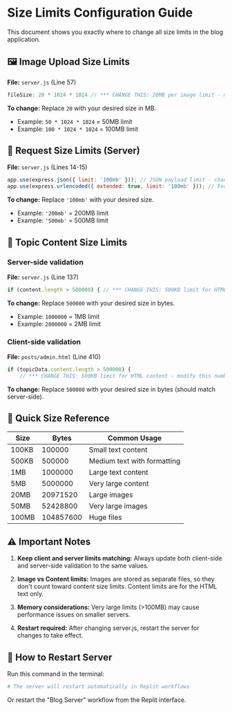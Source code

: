 # Size Limits Configuration Guide

This document shows you exactly where to change all size limits in the blog application.

## 🖼️ Image Upload Size Limits

**File:** `server.js` (Line 57)
```javascript
fileSize: 20 * 1024 * 1024 // *** CHANGE THIS: 20MB per image limit - modify number before * 1024 * 1024 ***
```
**To change:** Replace `20` with your desired size in MB.
- Example: `50 * 1024 * 1024` = 50MB limit
- Example: `100 * 1024 * 1024` = 100MB limit

## 📄 Request Size Limits (Server)

**File:** `server.js` (Lines 14-15)
```javascript
app.use(express.json({ limit: '100mb' })); // JSON payload limit - change '100mb' to increase
app.use(express.urlencoded({ extended: true, limit: '100mb' })); // Form data limit - change '100mb' to increase
```
**To change:** Replace `'100mb'` with your desired size.
- Example: `'200mb'` = 200MB limit
- Example: `'500mb'` = 500MB limit

## 📝 Topic Content Size Limits

### Server-side validation
**File:** `server.js` (Line 137)
```javascript
if (content.length > 500000) { // *** CHANGE THIS: 500KB limit for HTML content - modify this number ***
```
**To change:** Replace `500000` with your desired size in bytes.
- Example: `1000000` = 1MB limit
- Example: `2000000` = 2MB limit

### Client-side validation  
**File:** `posts/admin.html` (Line 410)
```javascript
if (topicData.content.length > 500000) {
    // *** CHANGE THIS: 500KB limit for HTML content - modify this number ***
```
**To change:** Replace `500000` with your desired size in bytes (should match server-side).

## 🎯 Quick Size Reference

| Size | Bytes | Common Usage |
|------|-------|--------------|
| 100KB | 100000 | Small text content |
| 500KB | 500000 | Medium text with formatting |
| 1MB | 1000000 | Large text content |
| 5MB | 5000000 | Very large content |
| 20MB | 20971520 | Large images |
| 50MB | 52428800 | Very large images |
| 100MB | 104857600 | Huge files |

## ⚠️ Important Notes

1. **Keep client and server limits matching:** Always update both client-side and server-side validation to the same values.

2. **Image vs Content limits:** Images are stored as separate files, so they don't count toward content size limits. Content limits are for the HTML text only.

3. **Memory considerations:** Very large limits (>100MB) may cause performance issues on smaller servers.

4. **Restart required:** After changing server.js, restart the server for changes to take effect.

## 🔧 How to Restart Server

Run this command in the terminal:
```bash
# The server will restart automatically in Replit workflows
```
Or restart the "Blog Server" workflow from the Replit interface.
